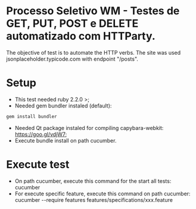 # Processo Seletivo WM - Testes de GET, PUT, POST e DELETE automatizado com HTTParty.

The objective of test is to automate the HTTP verbs. The site was used jsonplaceholder.typicode.com with endpoint "/posts".

# Setup

- This test needed ruby 2.2.0 >;
- Needed gem bundler instaled (default):

```ruby
gem install bundler
```
- Needed Qt package instaled for compiling capybara-webkit: https://goo.gl/vdjW7;
- Execute bundle install on path cucumber.

# Execute test

- On path cucumber, execute this command for the start all tests: cucumber
- For execute specific feature, execute this command on path cucumber: cucumber --require features features/specifications/xxx.feature



